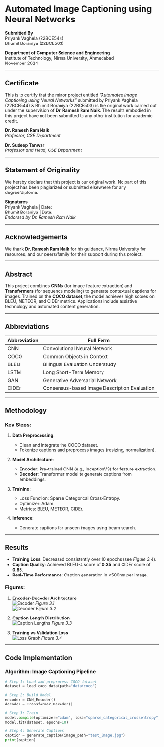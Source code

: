 # Automated Image Captioning using Neural Networks  
**Submitted By**  
Priyank Vaghela (22BCE544)  
Bhumit Boraniya (22BCE503)  

**Department of Computer Science and Engineering**  
Institute of Technology, Nirma University, Ahmedabad  
November 2024  

---

## Certificate  
This is to certify that the minor project entitled *“Automated Image Captioning using Neural Networks”* submitted by Priyank Vaghela (22BCE544) & Bhumit Boraniya (22BCE503) is the original work carried out under the supervision of **Dr. Ramesh Ram Naik**. The results embodied in this project have not been submitted to any other institution for academic credit.  

**Dr. Ramesh Ram Naik**  
*Professor, CSE Department*  

**Dr. Sudeep Tanwar**  
*Professor and Head, CSE Department*  

---

## Statement of Originality  
We hereby declare that this project is our original work. No part of this project has been plagiarized or submitted elsewhere for any degree/diploma.  

**Signatures**  
Priyank Vaghela | Date:  
Bhumit Boraniya | Date:  
*Endorsed by Dr. Ramesh Ram Naik*  

---

## Acknowledgements  
We thank **Dr. Ramesh Ram Naik** for his guidance, Nirma University for resources, and our peers/family for their support during this project.  

---

## Abstract  
This project combines **CNNs** (for image feature extraction) and **Transformers** (for sequence modeling) to generate contextual captions for images. Trained on the **COCO dataset**, the model achieves high scores on BLEU, METEOR, and CIDEr metrics. Applications include assistive technology and automated content generation.  

---

## Abbreviations  
| Abbreviation | Full Form |  
|--------------|-----------|  
| CNN | Convolutional Neural Network |  
| COCO | Common Objects in Context |  
| BLEU | Bilingual Evaluation Understudy |  
| LSTM | Long Short-Term Memory |  
| GAN | Generative Adversarial Network |  
| CIDEr | Consensus-based Image Description Evaluation |  

---

## Methodology  
### Key Steps:  
1. **Data Preprocessing**:  
   - Clean and integrate the COCO dataset.  
   - Tokenize captions and preprocess images (resizing, normalization).  

2. **Model Architecture**:  
   - **Encoder**: Pre-trained CNN (e.g., InceptionV3) for feature extraction.  
   - **Decoder**: Transformer model to generate captions from embeddings.  

3. **Training**:  
   - Loss Function: Sparse Categorical Cross-Entropy.  
   - Optimizer: Adam.  
   - Metrics: BLEU, METEOR, CIDEr.  

4. **Inference**:  
   - Generate captions for unseen images using beam search.  

---

## Results  
- **Training Loss**: Decreased consistently over 10 epochs (see *Figure 3.4*).  
- **Caption Quality**: Achieved BLEU-4 score of **0.35** and CIDEr score of **0.85**.  
- **Real-Time Performance**: Caption generation in <500ms per image.  

### Figures:  
1. **Encoder-Decoder Architecture**  
   ![Encoder](images/encoder.png) *Figure 3.1*  
   ![Decoder](images/decoder.png) *Figure 3.2*  

2. **Caption Length Distribution**  
   ![Caption Lengths](images/caption_length_distribution.png) *Figure 3.3*  

3. **Training vs Validation Loss**  
   ![Loss Graph](images/model_loss.png) *Figure 3.4*  

---

## Code Implementation  
### Algorithm: Image Captioning Pipeline  
```python  
# Step 1: Load and preprocess COCO dataset  
dataset = load_coco_data(path="data/coco")  

# Step 2: Build Model  
encoder = CNN_Encoder()  
decoder = Transformer_Decoder()  

# Step 3: Train  
model.compile(optimizer="adam", loss="sparse_categorical_crossentropy")  
model.fit(dataset, epochs=10)  

# Step 4: Generate Captions  
caption = generate_caption(image_path="test_image.jpg")  
print(caption)  

